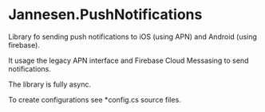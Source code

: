 # Jannesen.PushNotifications

Library fo sending push notifications to iOS (using APN) and Android (using firebase).

It usage the legacy APN interface and Firebase Cloud Messasing to send notifications.

The library is fully async.

To create configurations see *config.cs source files.
